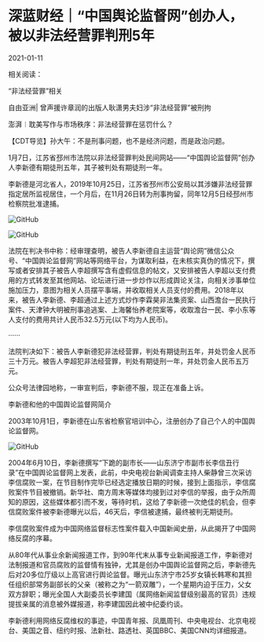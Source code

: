 # 深蓝财经｜“中国舆论监督网”创办人，被以非法经营罪判刑5年

2021-01-11

相关阅读：



“非法经营罪”相关

自由亚洲| 曾声援许章润的出版人耿潇男夫妇涉“非法经营罪”被刑拘

澎湃︱耽美写作与市场秩序：非法经营罪在惩罚什么？

【CDT导览】孙大午：不是刑事问题，也不是经济问题，而是政治问题。



1月7日，江苏省邳州市法院以非法经营罪判处民间网站——“中国舆论监督网”创办人李新德有期徒刑五年，其子被判处有期徒刑一年。

李新德是河北省人，2019年10月25日，江苏省邳州市公安局以其涉嫌非法经营罪指定居所监视居住，一个月后，在11月26日转为刑事拘留，同年12月5日经邳州市检察院批准逮捕。

![GitHub](https://chinadigitaltimes.net/chinese/files/2021/01/image-1610353406970.png)

![GitHub](https://chinadigitaltimes.net/chinese/files/2021/01/image-1610353431751.png)

法院在判决书中称：经审理查明，被告人李新德自主运营“舆论网”微信公众号、“中国舆论监督网”网站等网络平台，为谋取利益，在未核实真伪的情况下，撰写或者安排其子被告人李超撰写含有虚假信息的帖文，又安排被告人李超以支付费用的方式转发至其他网站、论坛进行进一步炒作以形成舆论关注，向相关涉事单位施加压力，意图为相关人员摆平事端，并收取相关人员支付的费用。2018年以来，被告人李新德、李超通过上述方式炒作李霖昊非法集资案、山西澹台一民执行案件、天津钟大明被刑事追逃案、上海馨怡养老院案等，收取澹台一民、李小东等人支付的费用共计人民币32.5万元(以下均为人民币)。

······

法院判决如下：被告人李新德犯非法经营罪，判处有期徒刑五年，并处罚金人民币三十万元。被告人李超犯非法经营罪，判处有期徒刑一年，并处罚金人民币五万元。

公众号法律园地称，一审宣判后，李新德不服，现正在准备上诉。

李新德和他的中国舆论监督网简介

2003年10月1日，李新德在山东省检察官培训中心，注册创办了自己个人的中国舆论监督网。

![GitHub](https://chinadigitaltimes.net/chinese/files/2021/01/image-1610353482550.png)

2004年6月10日，李新德撰写“下跪的副市长——山东济宁市副市长李信丑行录”在中国舆论监督网上发表，此前，中央电视台新闻调查主持人柴静曾三次采访李信腐败一案，在节目制作完毕已经选定播放日期的时候，接到上面指示，李信腐败案件节目被撤销。新华社、南方周末等媒体均接到过对李信的举报，由于众所周知的原因，这些媒体都引而不发，等待时机，这给了李新德一次绝佳的机会，但李信腐败案件被李新德曝光以后，46天后，李信被逮捕，最终被判无期徒刑。

李信腐败案件成为中国网络监督标志性案件载入中国新闻史册，从此揭开了中国网络反腐的序幕。

从80年代从事业余新闻报道工作，到90年代末从事专业新闻报道工作，李新德对法制报道和官员腐败的监督情有独钟，尤其是创办中国舆论监督网之后，李新德先后对20多位厅级以上高官进行舆论监督。曝光山东济宁市25岁女镇长韩寒和其担任组织部常务副部长的父亲（被称之为“一箭双雕”），一个星期内迫于压力，父女双方辞职；曝光全国人大副委员长李建国（属网络新闻监督级别最高的官员）违规提拔亲属的消息被外媒报道，称李建国因此被中纪委约谈。

李新德利用网络反腐维权的事迹，中国青年报、凤凰周刊、中央电视台、北京电视台、美国之音、纽约时报、法新社、路透社、英国BBC、美国CNN均详细报道。

